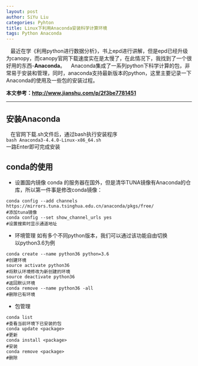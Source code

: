 ```yaml
---
layout: post
author: SiYu Liu
categories: Pyhton
title: Linux下利用Anaconda安装科学计算环境
tags: Python Anaconda
---
```


&nbsp;&nbsp;&nbsp;最近在学《利用python进行数据分析》，书上epd进行讲解，但是epd已经升级为canopy，而canopy官网下载速度实在是太慢了，在此情况下，我找到了一个很好用的东西-**Anaconda**。
&nbsp;&nbsp;&nbsp;Anaconda集成了一系列python下科学计算的包，非常易于安装和管理，同时，anaconda支持最新版本的python，这里主要记录一下Anaconda的使用及一些包的安装过程。

**本文参考：http://www.jianshu.com/p/2f3be7781451**  

-----









## 安装Anaconda
&nbsp;&nbsp;&nbsp;在官网下载.sh文件后，通过bash执行安装程序  
`bash Anaconda3-4.4.0-Linux-x86_64.sh`  
一路Enter即可完成安装

## conda的使用
 * 设置国内镜像
conda 的服务器在国外，但是清华TUNA镜像有Anaconda的仓库，所以第一件事是修改conda镜像：
```
conda config --add channels https://mirrors.tuna.tsinghua.edu.cn/anaconda/pkgs/free/
#添加tuna镜像
conda config --set show_channel_urls yes
#设置搜索时显示通道地址
```

* 环境管理
如有多个不同python版本，我们可以通过该功能自由切换  
以python3.6为例
```
conda create --name python36 python=3.6  
#创建环境  
source activate python36  
#将默认环境修改为新创建的环境  
source deactivate python36  
#返回默认环境  
conda remove --name python36 -all  
#删除已有环境  
```
* 包管理
```
conda list
#查看当前环境下已安装的包
conda update <package>
#更新
conda install <package>
#安装
conda remove <package>
#删除
```
